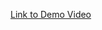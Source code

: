 [Link to Demo Video](https://drive.google.com/file/d/1CDBcvCh-otTlMybY0Kz4wyTBzV7Tjwb_/view?usp=sharing )
